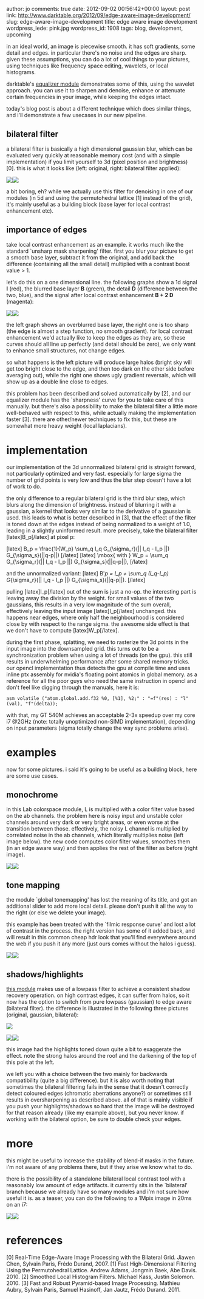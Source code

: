 author: jo
comments: true
date: 2012-09-02 00:56:42+00:00
layout: post
link: http://www.darktable.org/2012/09/edge-aware-image-development/
slug: edge-aware-image-development
title: edge aware image development
wordpress_lede: pink.jpg
wordpress_id: 1908
tags: blog, development, upcoming

in an ideal world, an image is piecewise smooth. it has soft gradients, some detail and edges. in particular there's no noise and the edges are sharp. given these assumptions, you can do a lot of cool things to your pictures, using techniques like frequency space editing, wavelets, or local histograms.

darktable's [equalizer module](http://www.darktable.org/2011/11/darktable-and-research/) demonstrates some of this, using the wavelet approach. you can use it to sharpen and denoise, enhance or attenuate certain frequencies in your image, while keeping the edges intact.

today's blog post is about a different technique which does similar things, and i'll demonstrate a few usecases in our new pipeline.



## bilateral filter


a bilateral filter is basically a high dimensional gaussian blur, which can be evaluated very quickly at reasonable memory cost (and with a simple implementation) if you limit yourself to 3d (pixel position and brightness) [0]. this is what it looks like (left: original, right: bilateral filter applied):

[![](http://www.darktable.org/wp-content/uploads/2012/08/bilateral_original_crop.jpg)](http://www.darktable.org/2012/09/edge-aware-image-development/bilateral_original_crop/)[![](http://www.darktable.org/wp-content/uploads/2012/08/bilateral_baselayer_crop.jpg)](http://www.darktable.org/2012/09/edge-aware-image-development/bilateral_baselayer_crop/)

a bit boring, eh? while we actually use this filter for denoising in one of our modules (in 5d and using the permutohedral lattice [1] instead of the grid), it's mainly useful as a building block (base layer for local contrast enhancement etc).



## importance of edges



take local contrast enhancement as an example. it works much like the standard `unsharp mask sharpening' filter. first you blur your picture to get a smooth base layer, subtract it from the original, and add back the difference (containing all the small detail) multiplied with a contrast boost value > 1.

let's do this on a one dimensional line. the following graphs show a 1d signal **I** (red), the blurred base layer **B** (green), the detail **D** (difference between the two, blue), and the signal after local contrast enhancement **B + 2 D** (magenta):

[![](http://www.darktable.org/wp-content/uploads/2012/08/halo.jpg)](http://www.darktable.org/2012/09/edge-aware-image-development/halo/)[![](http://www.darktable.org/wp-content/uploads/2012/08/gradientrev.jpg)](http://www.darktable.org/2012/09/edge-aware-image-development/gradientrev/)

the left graph shows an overblurred base layer, the right one is too sharp (the edge is almost a step function, no smooth gradient). for local contrast enhancement we'd actually like to keep the edges as they are, so these curves should all line up perfectly (and detail should be zero), we only want to enhance small structures, not change edges.

so what happens is the left picture will produce large halos (bright sky will get too bright close to the edge, and then too dark on the other side before averaging out), while the right one shows ugly gradient reversals, which will show up as a double line close to edges.

this problem has been described and solved automatically by [2], and our equalizer module has the `sharpness' curve for you to take care of this manually. but there's also a possibility to make the bilateral filter a little more well-behaved with respect to this, while actually making the implementation faster [3]. there are other/newer techniques to fix this, but these are somewhat more heavy weight (local laplacians).



# implementation



our implementation of the 3d unnormalized bilateral grid is straight forward, not particularly optimized and very fast. especially for large sigma the number of grid points is very low and thus the blur step doesn't have a lot of work to do.

the only difference to a regular bilateral grid is the third blur step, which blurs along the dimension of brightness. instead of blurring it with a gaussian, a kernel that looks very similar to the derivative of a gaussian is used. this leads to what is better described in [3], that the effect of the filter is toned down at the edges instead of being normalized to a weight of 1.0, leading in a slightly uninformed result. more precisely, take the bilateral filter [latex]B_p[/latex] at pixel p:

[latex]
B_p = \frac{1}{W_p} \sum_q I_q G_{\sigma_r}(|| I_q - I_p ||) G_{\sigma_s}(||q-p||)
[/latex]
[latex]
 \mbox{ with } W_p = \sum_q G_{\sigma_r}(|| I_q - I_p ||) G_{\sigma_s}(||q-p||),
[/latex]

and the unnormalized variant:
[latex]
B'_p = I_p + \sum_q (I_q-I_p) G_{\sigma_r}(|| I_q - I_p ||) G_{\sigma_s}(||q-p||).
[/latex]

pulling [latex]I_p[/latex] out of the sum is just a no-op. the interesting part is leaving away the division by the weight. for small values of the two gaussians, this results in a very low magnitude of the sum overall, effectively leaving the input image [latex]I_p[/latex] unchanged. this happens near edges, where only half the neighbourhood is considered close by with respect to the range sigma. the awesome side effect is that we don't have to compute [latex]W_p[/latex].

during the first phase, splatting, we need to rasterize the 3d points in the input image into the downsampled grid. this turns out to be a synchronization problem when using a lot of threads (on the gpu). this still results in underwhelming performance after some shared memory tricks. 
our opencl implementation thus detects the gpu at compile time and uses inline ptx assembly for nvidia's floating point atomics in global memory. as a reference for all the poor guys who need the same instruction in opencl and don't feel like digging through the manuals, here it is:

`asm volatile ("atom.global.add.f32 %0, [%1], %2;" : "=f"(res) : "l"(val), "f"(delta));`

with that, my GT 540M achieves an acceptable 2-3x speedup over my core i7 @2GHz (note: totally unoptimized non-SIMD implementation), depending on input parameters (sigma totally change the way sync problems arise).



# examples



now for some pictures. i said it's going to be useful as a building block, here are some use cases.



## monochrome


in this Lab colorspace module, L is multiplied with a color filter value based on the ab channels.
the problem here is noisy input and unstable color channels around very dark or very bright areas, or even worse at the transition between those. effectively, the noisy L channel is multiplied by correlated noise in the ab channels, which literally multiplies noise (left image below).
the new code computes color filter values, smoothes them (in an edge aware way) and then applies the rest of the filter as before (right image).

[![](http://www.darktable.org/wp-content/uploads/2012/08/bw_master.jpg)](http://www.darktable.org/2012/09/edge-aware-image-development/bw_master/)[![](http://www.darktable.org/wp-content/uploads/2012/08/bw_bilateral.jpg)](http://www.darktable.org/2012/09/edge-aware-image-development/bw_bilateral/)




## tone mapping


the module `global tonemapping' has lost the meaning of its title, and got an additional slider to add more local detail. please don't push it all the way to the right (or else we delete your image).

this example has been treated with the `filmic response curve' and lost a lot of contrast in the process. the right version has some of it added back, and will result in this common cheap hdr look that you'll find everywhere around the web if you push it any more (just ours comes without the halos i guess).

[![](http://www.darktable.org/wp-content/uploads/2012/08/tonemap_master.jpg)](http://www.darktable.org/2012/09/edge-aware-image-development/tonemap_master/)[![](http://www.darktable.org/wp-content/uploads/2012/08/tonemap_bilat.jpg)](http://www.darktable.org/2012/09/edge-aware-image-development/tonemap_bilat/)



## shadows/highlights


[this module](http://www.darktable.org/2012/02/shadow-recovery-revisited/) makes use of a lowpass filter to achieve a consistent shadow recovery operation. on high contrast edges, it can suffer from halos, so it now has the option to switch from pure lowpass (gaussian) to edge aware (bilateral filter). the difference is illustrated in the following three pictures (original, gaussian, bilateral):

[![](http://www.darktable.org/wp-content/uploads/2012/08/halos_0001_05.jpg)](http://www.darktable.org/2012/09/edge-aware-image-development/halos_0001_05/)

[![](http://www.darktable.org/wp-content/uploads/2012/08/halos_0001_03.jpg)](http://www.darktable.org/2012/09/edge-aware-image-development/halos_0001_03/)[![](http://www.darktable.org/wp-content/uploads/2012/08/halos_0001_02.jpg)](http://www.darktable.org/2012/09/edge-aware-image-development/halos_0001_02/)

this image had the highlights toned down quite a bit to exaggerate the effect. note the strong halos around the roof and the darkening of the top of this pole at the left.

we left you with a choice between the two mainly for backwards compatibility (quite a big difference). but it is also worth noting that sometimes the bilateral filtering fails in the sense that it doesn't correctly detect coloured edges (chromatic aberrations anyone?) or sometimes still results in oversharpening as described above. all of that is mainly visible if you push your highlights/shadows so hard that the image will be destroyed for that reason already (like my example above), but you never know. if working with the bilateral option, be sure to double check your edges.



# more


this might be useful to increase the stability of blend-if masks in the future. i'm not aware of any problems there, but if they arise we know what to do.

there is the possibility of a standalone bilateral local contrast tool with a reasonably low amount of edge artifacts. it currently sits in the `bilateral' branch because we already have so many modules and i'm not sure how useful it is. as a teaser, you can do the following to a 1Mpix image in 20ms on an i7:

[![](http://www.darktable.org/wp-content/uploads/2012/08/bilateral_original_crop.jpg)](http://www.darktable.org/2012/09/edge-aware-image-development/bilateral_original_crop/)[![](http://www.darktable.org/wp-content/uploads/2012/08/bilateral_localcontrast_crop.jpg)](http://www.darktable.org/2012/09/edge-aware-image-development/bilateral_localcontrast_crop/)



# references



[0] Real-Time Edge-Aware Image Processing with the Bilateral Grid. Jiawen Chen, Sylvain Paris, Frédo Durand, 2007.
[1] Fast High-Dimensional Filtering Using the Permutohedral Lattice. Andrew Adams, Jongmin Baek, Abe Davis. 2010.
[2] Smoothed Local Histogram Filters. Michael Kass, Justin Solomon. 2010.
[3] Fast and Robust Pyramid-based Image Processing. Mathieu Aubry, Sylvain Paris, Samuel Hasinoff, Jan Jautz, Frédo Durand. 2011.

